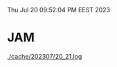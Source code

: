 Thu Jul 20 09:52:04 PM EEST 2023
# JAM
<a href='./cache/202307/20_21.log'>./cache/202307/20_21.log</a>
